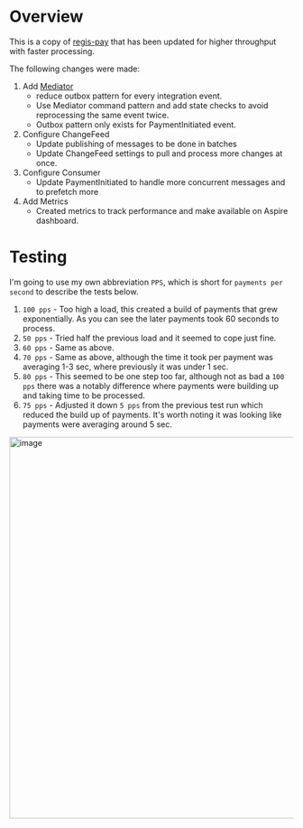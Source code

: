 # Overview

This is a copy of [regis-pay](https://github.com/reggieray/regis-pay) that has been updated for higher throughput with faster processing.

The following changes were made:

1. Add [Mediator](https://github.com/martinothamar/Mediator)
    - reduce outbox pattern for every integration event.
    - Use Mediator command pattern and add state checks to avoid reprocessing the same event twice.
    - Outbox pattern only exists for PaymentInitiated event. 
2. Configure ChangeFeed
    - Update publishing of messages to be done in batches
    - Update ChangeFeed settings to pull and process more changes at once.
3. Configure Consumer
   - Update PaymentInitiated to handle more concurrent messages and to prefetch more
4. Add Metrics
   - Created metrics to track performance and make available on Aspire dashboard. 

# Testing

I'm going to use my own abbreviation `PPS`, which is short for `payments per second` to describe the tests below.

1. `100 pps` - Too high a load, this created a build of payments that grew exponentially. As you can see the later payments took 60 seconds to process. 
2. `50 pps` - Tried half the previous load and it seemed to cope just fine.
3. `60 pps` - Same as above.
4. `70 pps` - Same as above, although the time it took per payment was averaging 1-3 sec, where previously it was under 1 sec.
5. `80 pps` - This seemed to be one step too far, although not as bad a `100 pps` there was a notably difference where payments were building up and taking time to be processed.
6. `75 pps` - Adjusted it down `5 pps` from the previous test run which reduced the build up of payments. It's worth noting it was looking like payments were averaging around 5 sec.

<img width="1141" height="676" alt="image" src="https://github.com/user-attachments/assets/15dd4521-c439-46c6-89f1-428e7da24ebc" />

